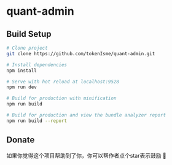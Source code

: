 # quant-admin


## Build Setup

```bash
# Clone project
git clone https://github.com/tokenIsme/quant-admin.git

# Install dependencies
npm install

# Serve with hot reload at localhost:9528
npm run dev

# Build for production with minification
npm run build

# Build for production and view the bundle analyzer report
npm run build --report
```
## Donate

如果你觉得这个项目帮助到了你，你可以帮作者点个star表示鼓励 :tropical_drink:
